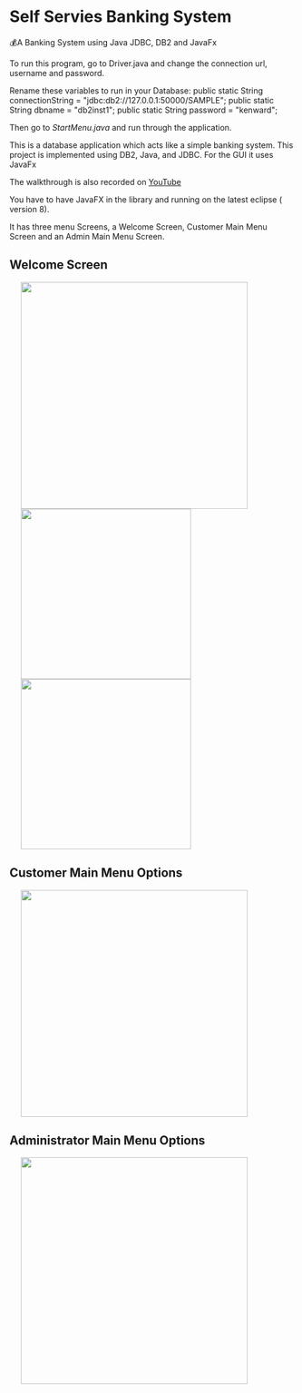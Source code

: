 # Self Servies Banking System
💰A Banking System using Java JDBC, DB2 and JavaFx

To run this program, go to Driver.java and change the connection url, username and password.

Rename these variables to run in your Database:
public static String connectionString = "jdbc:db2://127.0.0.1:50000/SAMPLE";
public static String dbname = "db2inst1";
public static String password = "kenward";

Then go to *StartMenu.java* and run through the application. 

This is a database application which acts like a simple banking system.
This project is implemented using DB2, Java, and JDBC. For the GUI it uses JavaFx

The walkthrough is also recorded on <a href="https://youtu.be/P4ePMCL0mXo">YouTube</a>

You have to have JavaFX in the library and running on the latest eclipse ( version 8).


It has three menu Screens, a Welcome Screen, Customer Main Menu Screen and an Admin Main Menu Screen.

## Welcome Screen
<p float="left">
<img src="https://imgur.com/Dgp1rFV.jpg" width=400 hspace="20">
<img src="https://imgur.com/6thWAEw.jpg" width=300 hspace="20" >
<img src="https://imgur.com/4G7iJnS.jpg" width=300 hspace="20" >
</p>

## Customer Main Menu Options

<img src="https://imgur.com/FaPpdcb.jpg" width=400 hspace="20">

## Administrator Main Menu Options

<img src="https://imgur.com/zhSxepE.jpg" width=400 hspace="20">


